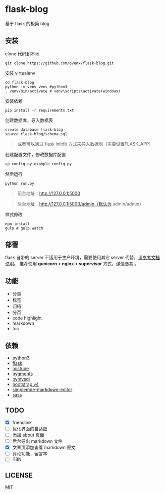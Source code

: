 # flask-blog
基于 flask 的极简 blog

## 安装

clone 代码到本地
```shell
git clone https://github.com/ovenx/flask-blog.git
```

安装 virtualenv
```shell
cd flask-blog
python -m venv venv #python3
. venv/bin/activate # venv\scripts\activate(windows)
```

安装依赖
```shell
pip install -r requirements.txt
```

创建数据库，导入数据表
```mysql
create database flask-blog
source flask-blog/schema.sql
```
> 或者可以通过 flask initdb 方式来导入数据表（需要设置FLASK_APP）

创建配置文件，修改数据库配置

```bash
cp config.py.example config.py
```

然后运行
```shell
python run.py
```
>前台地址：http://127.0.0.1:5000

>后台地址：http://127.0.0.1:5000/admin（默认为 admin/admin）

样式修改
```shell
npm install
gulp # gulp watch
```

## 部署

flask 自带的 server 不适用于生产环境，需要使用其它 server 代替，[请参考文档说明](http://flask.pocoo.org/docs/0.12/deploying/#deployment)。
推荐使用 **gunicorn + nginx + supervisor** 方式，[详情参考](https://blog.xiongwentao.me/2020/02/09/flask-blog-deploy/) 。


## 功能

* 分类
* 标签
* 归档
* 分页
* code highlight
* markdown
* toc


## 依赖

* [python3](https://www.python.org/)
* [flask](https://github.com/pallets/flask)
* [mistune](https://github.com/lepture/mistune)
* [pygments](http://pygments.org/)
* [pymysql](https://github.com/PyMySQL/PyMySQL)
* [bootstrap v4](https://github.com/twbs/bootstrap)
* [simplemde-markdown-editor](https://github.com/NextStepWebs/simplemde-markdown-editor)
* [sass](https://github.com/sass/sass)

## TODO

- [x]  friendlink
- [ ]  优化界面的自适应
- [ ]  添加 about 页面
- [ ]  后台导出 markdown 文件
- [x]  文章页添加查看 markdown 原文
- [ ]  评论功能，留言本
- [ ]  I18N

## LICENSE

MIT
